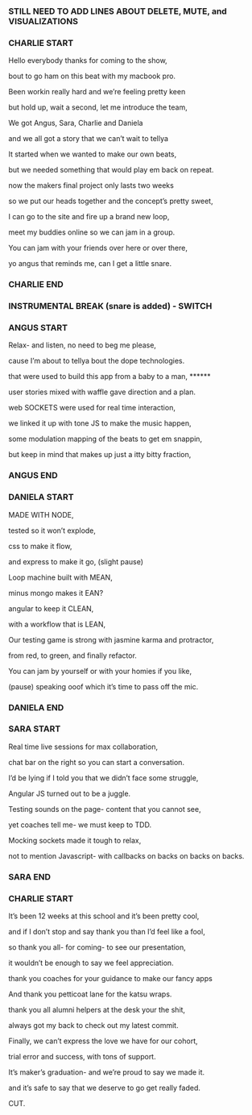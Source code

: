 ### STILL NEED TO ADD LINES ABOUT DELETE, MUTE, and VISUALIZATIONS
### CHARLIE START

Hello everybody thanks for coming to the show,

bout to go ham on this beat with my macbook pro.


Been workin really hard and we’re feeling pretty keen

but hold up, wait a second, let me introduce the team,


We got Angus, Sara, Charlie and Daniela

and we all got a story that we can’t wait to tellya


It started when we wanted to make our own beats,

but we needed something that would play em back on repeat.


now the makers final project only lasts two weeks

so we put our heads together and the concept’s pretty sweet,


I can go to the site and fire up a brand new loop,

meet my buddies online so we can jam in a group.


You can jam with your friends over here or over there,

yo angus that reminds me, can I get a little snare.

### CHARLIE END
### INSTRUMENTAL BREAK (snare is added) - SWITCH
### ANGUS START

Relax- and listen, no need to beg me please,

cause I’m about to tellya bout the dope technologies.


that were used to build this app from a baby to a man, ******

user stories mixed with waffle gave direction and a plan.


web SOCKETS were used for real time interaction,

we linked it up with tone JS to make the music happen,


some modulation mapping of the beats to get em snappin,

but keep in mind that makes up just a itty bitty fraction,


### ANGUS END
### DANIELA START

MADE WITH NODE,

tested so it won’t explode,

css to make it flow,

and express to make it go,
(slight pause)

Loop machine built with MEAN,

minus mongo makes it EAN?

angular to keep it CLEAN,

with a workflow that is LEAN,

Our testing game is strong with jasmine karma and protractor,

from red, to green, and finally refactor.

You can jam by yourself or with your homies if you like,

(pause) speaking ooof which it’s time to pass off the mic.

### DANIELA END
### SARA START

Real time live sessions for max collaboration,

chat bar on the right so you can start a conversation.


I’d be lying if I told you that we didn’t face some struggle,

Angular JS turned out to be a juggle.


Testing sounds on the page- content that you cannot see,

yet coaches tell me- we must keep to TDD.


Mocking sockets made it tough to relax,

not to mention Javascript- with callbacks on backs on backs on backs.


### SARA END
### CHARLIE START


It’s been 12 weeks at this school and it’s been pretty cool,

and if I don’t stop and say thank you than I’d feel like a fool,


so thank you all- for coming- to see our presentation,

it wouldn’t be enough to say we feel appreciation.


thank you coaches for your guidance to make our fancy apps

And thank you petticoat lane for the katsu wraps.


thank you all alumni helpers at the desk your the shit,

always got my back to check out my latest commit.


Finally, we can’t express the love we have for our cohort,

trial error and success, with tons of support.


It’s maker’s graduation- and we’re proud to say we made it.

and it’s safe to say that we deserve to go get really faded.

CUT.
